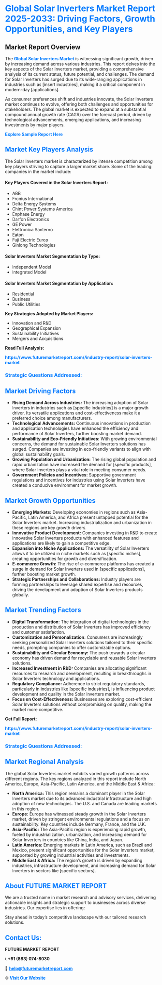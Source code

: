 <h1 style="color: #007BFF;">Global Solar Inverters Market Report 2025-2033: Driving Factors, Growth Opportunities, and Key Players</h1>

<section id="overview">
<h2>Market Report Overview</h2>
<p>The <a href="https://www.futuremarketreport.com//industry-report/solar-inverters-market" style="color: #007BFF; text-decoration: none;"><strong>Global Solar Inverters Market</strong></a> is witnessing significant growth, driven by increasing demand across various industries. This report delves into the key aspects of the Solar Inverters market, providing a comprehensive analysis of its current status, future potential, and challenges. The demand for Solar Inverters has surged due to its wide-ranging applications in industries such as [insert industries], making it a critical component in modern-day [applications].</p>
<p>As consumer preferences shift and industries innovate, the Solar Inverters market continues to evolve, offering both challenges and opportunities for stakeholders. The global market is expected to expand at a substantial compound annual growth rate (CAGR) over the forecast period, driven by technological advancements, emerging applications, and increasing investments by major players.</p>
</section>

<section id="overview">
<p><a href="https://www.futuremarketreport.com//request-sample/reportId=82076" style="color: #007BFF; text-decoration: none;"><strong>Explore Sample Report Here</strong></a></p>
</section>

<section id="key-players">
<h2 style="color: #007BFF;">Market Key Players Analysis</h2>
<p>The Solar Inverters market is characterized by intense competition among key players striving to capture a larger market share. Some of the leading companies in the market include:</p>
<h4>Key Players Covered in the Solar Inverters Report:</h4>
<ul><li>ABB</li><li>Fronius International</li><li>Delta Energy Systems</li><li>Chint Power Systems America</li><li>Enphase Energy</li><li>Darfon Electronics</li><li>GE Power</li><li>Elettronica Santerno</li><li>Eaton</li><li>Fuji Electric Europ</li><li>Ginlong Technologies</li></ul>
<h4>Solar Inverters Market Segmentation by Type:</h4>
<ul><li>Independent Model</li><li>Integrated Model</li></ul>

<h4>Solar Inverters Market Segmentation by Application:</h4>
<ul><li>Residential</li><li>Business</li><li>Public Utilities</li></ul>
<p><strong>Key Strategies Adopted by Market Players:</strong></p>
<ul>
<li>Innovation and R&D</li>
<li>Geographical Expansion</li>
<li>Sustainability Initiatives</li>
<li>Mergers and Acquisitions</li>
</ul>
</section>

<section>
<p><strong>Read Full Analysis: </strong></p><a href="https://www.futuremarketreport.com//industry-report/solar-inverters-market" style="color: #007BFF; text-decoration: none;"><strong>https://www.futuremarketreport.com//industry-report/solar-inverters-market</strong></a>
<h3 style="color: #007BFF;">Strategic Questions Addressed:</h3>
</section>

<section id="driving-factors">
<h2 style="color: #007BFF;">Market Driving Factors</h2>
<ul>
<li><strong>Rising Demand Across Industries:</strong> The increasing adoption of Solar Inverters in industries such as [specific industries] is a major growth driver. Its versatile applications and cost-effectiveness make it a preferred choice among manufacturers.</li>
<li><strong>Technological Advancements:</strong> Continuous innovations in production and application technologies have enhanced the efficiency and performance of Solar Inverters, further boosting market demand.</li>
<li><strong>Sustainability and Eco-Friendly Initiatives:</strong> With growing environmental concerns, the demand for sustainable Solar Inverters solutions has surged. Companies are investing in eco-friendly variants to align with global sustainability goals.</li>
<li><strong>Growing Population and Urbanization:</strong> The rising global population and rapid urbanization have increased the demand for [specific products], where Solar Inverters plays a vital role in meeting consumer needs.</li>
<li><strong>Government Policies and Incentives:</strong> Supportive government regulations and incentives for industries using Solar Inverters have created a conducive environment for market growth.</li>
</ul>
</section>

<section id="growth-opportunities">
<h2 style="color: #007BFF;">Market Growth Opportunities</h2>
<ul>
<li><strong>Emerging Markets:</strong> Developing economies in regions such as Asia-Pacific, Latin America, and Africa present untapped potential for the Solar Inverters market. Increasing industrialization and urbanization in these regions are key growth drivers.</li>
<li><strong>Innovative Product Development:</strong> Companies investing in R&D to create innovative Solar Inverters products with enhanced features and applications are likely to gain a competitive edge.</li>
<li><strong>Expansion into Niche Applications:</strong> The versatility of Solar Inverters allows it to be utilized in niche markets such as [specific niches], creating opportunities for growth and diversification.</li>
<li><strong>E-commerce Growth:</strong> The rise of e-commerce platforms has created a surge in demand for Solar Inverters used in [specific applications], further boosting market growth.</li>
<li><strong>Strategic Partnerships and Collaborations:</strong> Industry players are forming partnerships to leverage shared expertise and resources, driving the development and adoption of Solar Inverters products globally.</li>
</ul>
</section>

<section id="trending-factors">
<h2 style="color: #007BFF;">Market Trending Factors</h2>
<ul>
<li><strong>Digital Transformation:</strong> The integration of digital technologies in the production and distribution of Solar Inverters has improved efficiency and customer satisfaction.</li>
<li><strong>Customization and Personalization:</strong> Consumers are increasingly seeking personalized Solar Inverters solutions tailored to their specific needs, prompting companies to offer customizable options.</li>
<li><strong>Sustainability and Circular Economy:</strong> The push towards a circular economy has driven demand for recyclable and reusable Solar Inverters solutions.</li>
<li><strong>Increased Investment in R&D:</strong> Companies are allocating significant resources to research and development, resulting in breakthroughs in Solar Inverters technology and applications.</li>
<li><strong>Regulatory Compliance:</strong> Adherence to strict regulatory standards, particularly in industries like [specific industries], is influencing product development and quality in the Solar Inverters market.</li>
<li><strong>Focus on Cost-Effectiveness:</strong> Businesses are exploring cost-efficient Solar Inverters solutions without compromising on quality, making the market more competitive.</li>
</ul>
</section>

<section>
<p><strong>Get Full Report: </strong></p><a href="https://www.futuremarketreport.com//industry-report/solar-inverters-market" style="color: #007BFF; text-decoration: none;"><strong>https://www.futuremarketreport.com//industry-report/solar-inverters-market</strong></a>
<h3 style="color: #007BFF;">Strategic Questions Addressed:</h3>
</section>


<section id="regional-analysis">
<h2 style="color: #007BFF;">Market Regional Analysis</h2>
<p>The global Solar Inverters market exhibits varied growth patterns across different regions. The key regions analyzed in this report include North America, Europe, Asia-Pacific, Latin America, and the Middle East & Africa:</p>
<ul>
<li><strong>North America:</strong> This region remains a dominant player in the Solar Inverters market due to its advanced industrial infrastructure and high adoption of new technologies. The U.S. and Canada are leading markets in this region.</li>
<li><strong>Europe:</strong> Europe has witnessed steady growth in the Solar Inverters market, driven by stringent environmental regulations and a focus on sustainability. Key countries include Germany, France, and the U.K.</li>
<li><strong>Asia-Pacific:</strong> The Asia-Pacific region is experiencing rapid growth, fueled by industrialization, urbanization, and increasing demand for Solar Inverters in countries like China, India, and Japan.</li>
<li><strong>Latin America:</strong> Emerging markets in Latin America, such as Brazil and Mexico, present significant opportunities for the Solar Inverters market, supported by growing industrial activities and investments.</li>
<li><strong>Middle East & Africa:</strong> The region’s growth is driven by expanding industries, infrastructure development, and increasing demand for Solar Inverters in sectors like [specific sectors].</li>
</ul>
</section>

<footer>
<h2 style="color: #007BFF;">About FUTURE MARKET REPORT</h2>
<p>We are a trusted name in market research and advisory services, delivering actionable insights and strategic support to businesses across diverse industries. Our expertise lies in offering:</p>

<p>Stay ahead in today’s competitive landscape with our tailored research solutions.</p>

<h2 style="color: #007BFF;">Contact Us:</h2>
<p><strong>FUTURE MARKET REPORT</strong></p>
<p>📞 <strong>+91 (883) 074-8030</strong></p>
<p>📧 <strong><a href="mailto:help@futuremarketreport.com" style="color: #007BFF;">help@futuremarketreport.com</a></strong></p>
<p>🌐 <strong><a href="https://www.futuremarketreport.com/" style="color: #007BFF;">Visit Our Website</a></strong></p>
</footer>